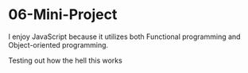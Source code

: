 # 06-Mini-Project

I enjoy JavaScript because it utilizes both Functional programming and Object-oriented programming.

Testing out how the hell this works 

